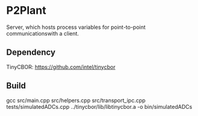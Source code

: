 # P2Plant
Server, which hosts process variables for point-to-point communicationswith a client.

## Dependency
TinyCBOR: https://github.com/intel/tinycbor

## Build
gcc src/main.cpp src/helpers.cpp src/transport_ipc.cpp tests/simulatedADCs.cpp ../tinycbor/lib/libtinycbor.a -o bin/simulatedADCs
